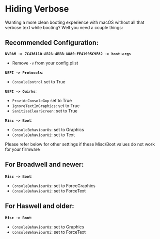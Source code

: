 # Hiding Verbose

Wanting a more clean booting experience with macOS without all that verbose text while booting? Well you need a couple things:

## Recommended Configuration:

**`NVRAM -> 7C436110-AB2A-4BBB-A880-FE41995C9F82 -> boot-args`**
* Remove `-v` from your config.plist

**`UEFI -> Protocols`**:

* `ConsoleControl` set to True

**`UEFI -> Quirks`**:

* `ProvideConsoleGop` set to True
* `IgnoreTextInGraphics`: set to True
* `SanitiseClearScreen`: set to True

**`Misc -> Boot`**:

* `ConsoleBehaviourOs`: set to Graphics
* `ConsoleBehaviourUi`: set to Text

Please refer below for other settings if these Misc/Boot values do not work for your firmware

## For Broadwell and newer:

**`Misc -> Boot`**:

* `ConsoleBehaviourOs`: set to ForceGraphics
* `ConsoleBehaviourUi`: set to ForceText

## For Haswell and older:

**`Misc -> Boot`**:

* `ConsoleBehaviourOs`: set to Graphics
* `ConsoleBehaviourUi`: set to ForceText

